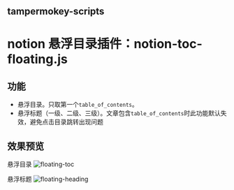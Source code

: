 tampermokey-scripts
----

# notion 悬浮目录插件：notion-toc-floating.js

## 功能

- 悬浮目录。只取第一个`table_of_contents`。
- 悬浮标题（一级、二级、三级）。文章包含`table_of_contents`时此功能默认失效，避免点击目录跳转出现问题

## 效果预览

悬浮目录
![floating-toc]('https://raw.githubusercontent.com/gefangshuai/tampermokey-scripts/main/imgs/floating-toc.gif')

悬浮标题
![floating-heading]('https://raw.githubusercontent.com/gefangshuai/tampermokey-scripts/main/imgs/floating-heading.gif')
